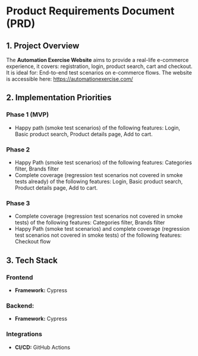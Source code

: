 # Product Requirements Document (PRD)

## 1. Project Overview
The **Automation Exercise Website** aims to provide a real-life e-commerce experience, 
it covers: registration, login, product search, cart and checkout. It is ideal for: End-to-end 
test scenarios on e-commerce flows. The website is accessible here: https://automationexercise.com/

## 2. Implementation Priorities

### Phase 1 (MVP)
- Happy path (smoke test scenarios) of the following features: Login, Basic product search, Product details page, Add to cart.

### Phase 2
- Happy Path (smoke test scenarios) of the following features: Categories filter, Brands filter
- Complete coverage (regression test scenarios not covered in smoke tests already) of the following features: Login, Basic product search, Product details page, Add to cart.

### Phase 3
- Complete coverage (regression test scenarios not covered in smoke tests) of the following features: Categories filter, Brands filter
- Happy Path (smoke test scenarios) and complete coverage (regression test scenarios not covered in smoke tests) of the following features: Checkout flow

## 3. Tech Stack

### **Frontend**
- **Framework:** Cypress

### **Backend:**
- **Framework:** Cypress

### **Integrations**
- **CI/CD:** GitHub Actions